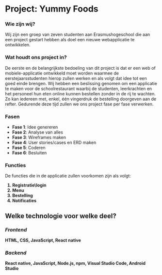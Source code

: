 # Project: Yummy Foods
### Wie zijn wij?
Wij zijn een groep van zeven studenten aan Erasmushogeschool die aan een project gestart hebben als doel een nieuwe webapplicatie te ontwikkelen.
### Wat houdt ons project in?
De eerste en de belangrijkste bedoeling van dit project is dat er een web of mobiele-applicatie ontwikkeld moet worden waarmee de eerstejaarsstudenten hierop zullen werken en als volgt dat idee tot een goed einde brengen. Wij hebben een beslissing genomen om een applicatie te maken voor de schoolrestaurant waarbij de studenten, leerkrachten en het personeel hun eten online kunnen bestellen zonder in de rij te wachten. Zo kan iedereen met, enkel, één vingerdruk de bestelling doorgeven aan de refter. Gedurende deze tijd zullen we ons project fase per fase verwerken.   

### Fasen 
- **Fase 1**: Idee genereren
- **Fase 2**: Analyse van alles 
- **Fase 3**: Wireframes maken
- **Fase 4**: User stories/cases en ERD maken
- **Fase 5**: Coderen
- **Fase 6**: Besluiten

### Functies
De functies die in de applicatie zullen voorkomen zijn als volgt: <b> 
1. Registratie\login 
2. Menu 
3. Bestelling
4. Notificaties <b/>

## Welke technologie voor welke deel?
### *Frontend*
HTML, CSS, JavaScript, React native
### *Backend*
React native, JavaScript, Node.js, npm, Visual Studio Code, Android Studio





